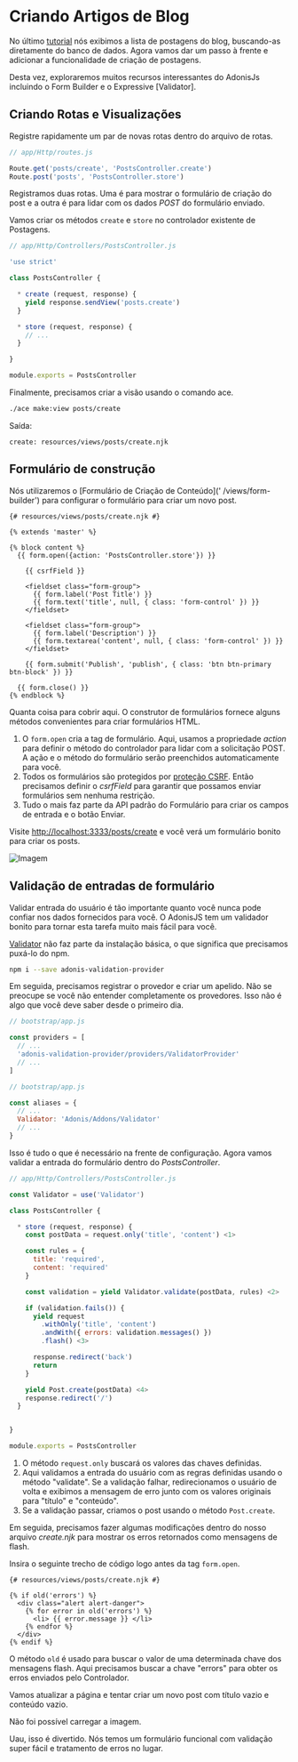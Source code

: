 # Criando Artigos de Blog

No último [tutorial](/tutorial/04-list-blog-posts) nós exibimos a lista de postagens do blog, buscando-as diretamente do banco de dados. Agora vamos dar um passo à frente e adicionar a funcionalidade de criação de postagens.

Desta vez, exploraremos muitos recursos interessantes do AdonisJs incluindo o Form Builder e o Expressive [Validator].

## Criando Rotas e Visualizações
Registre rapidamente um par de novas rotas dentro do arquivo de rotas.

```js
// app/Http/routes.js

Route.get('posts/create', 'PostsController.create')
Route.post('posts', 'PostsController.store')
```

Registramos duas rotas. Uma é para mostrar o formulário de criação do post e a outra é para lidar com os dados *POST* do formulário enviado.

Vamos criar os métodos `create` e `store` no controlador existente de Postagens.

```js
// app/Http/Controllers/PostsController.js

'use strict'

class PostsController {

  * create (request, response) {
    yield response.sendView('posts.create')
  }

  * store (request, response) {
    // ...
  }

}

module.exports = PostsController
```

Finalmente, precisamos criar a visão usando o comando ace.

```bash
./ace make:view posts/create
```

Saída:

```
create: resources/views/posts/create.njk
```

## Formulário de construção
Nós utilizaremos o [Formulário de Criação de Conteúdo](' /views/form-builder') para configurar o formulário para criar um novo post.


```twig
{# resources/views/posts/create.njk #}

{% extends 'master' %}

{% block content %}
  {{ form.open({action: 'PostsController.store'}) }}

    {{ csrfField }}

    <fieldset class="form-group">
      {{ form.label('Post Title') }}
      {{ form.text('title', null, { class: 'form-control' }) }}
    </fieldset>

    <fieldset class="form-group">
      {{ form.label('Description') }}
      {{ form.textarea('content', null, { class: 'form-control' }) }}
    </fieldset>

    {{ form.submit('Publish', 'publish', { class: 'btn btn-primary btn-block' }) }}

  {{ form.close() }}
{% endblock %}
```

Quanta coisa para cobrir aqui. O construtor de formulários fornece alguns métodos convenientes para criar formulários HTML.

1. O `form.open` cria a tag de formulário. Aqui, usamos a propriedade *action* para definir o método do controlador para lidar com a solicitação POST. A ação e o método do formulário serão preenchidos automaticamente para você.
2. Todos os formulários são protegidos por [proteção CSRF](/segurança/proteção-csrf). Então precisamos definir o *csrfField* para garantir que possamos enviar formulários sem nenhuma restrição.
3. Tudo o mais faz parte da API padrão do Formulário para criar os campos de entrada e o botão Enviar.

Visite [http://localhost:3333/posts/create](http://localhost:3333/posts/create) e você verá um formulário bonito para criar os posts.

![Imagem](/assets/create-posts_xgghpo.png)

## Validação de entradas de formulário
Validar entrada do usuário é tão importante quanto você nunca pode confiar nos dados fornecidos para você. O AdonisJS tem um validador bonito para tornar esta tarefa muito mais fácil para você.

[Validator](/common-web-tools/validator) não faz parte da instalação básica, o que significa que precisamos puxá-lo do npm.

```bash
npm i --save adonis-validation-provider
```

Em seguida, precisamos registrar o provedor e criar um apelido. Não se preocupe se você não entender completamente os provedores. Isso não é algo que você deve saber desde o primeiro dia.

```js
// bootstrap/app.js

const providers = [
  // ...
  'adonis-validation-provider/providers/ValidatorProvider'
  // ...
]
```

```js
// bootstrap/app.js

const aliases = {
  // ...
  Validator: 'Adonis/Addons/Validator'
  // ...
}
```

Isso é tudo o que é necessário na frente de configuração. Agora vamos validar a entrada do formulário dentro do *PostsController*.

```js
// app/Http/Controllers/PostsController.js

const Validator = use('Validator')

class PostsController {

  * store (request, response) {
    const postData = request.only('title', 'content') <1>

    const rules = {
      title: 'required',
      content: 'required'
    }

    const validation = yield Validator.validate(postData, rules) <2>

    if (validation.fails()) {
      yield request
        .withOnly('title', 'content')
        .andWith({ errors: validation.messages() })
        .flash() <3>

      response.redirect('back')
      return
    }

    yield Post.create(postData) <4>
    response.redirect('/')
  }


}

module.exports = PostsController
```

1. O método `request.only` buscará os valores das chaves definidas.
2. Aqui validamos a entrada do usuário com as regras definidas usando o método "validate".
Se a validação falhar, redirecionamos o usuário de volta e exibimos a mensagem de erro junto com os valores originais para "título" e "conteúdo".
4. Se a validação passar, criamos o post usando o método `Post.create`.

Em seguida, precisamos fazer algumas modificações dentro do nosso arquivo *create.njk* para mostrar os erros retornados como mensagens de flash.


Insira o seguinte trecho de código logo antes da tag `form.open`.

```twig
{# resources/views/posts/create.njk #}

{% if old('errors') %}
  <div class="alert alert-danger">
    {% for error in old('errors') %}
      <li> {{ error.message }} </li>
    {% endfor %}
  </div>
{% endif %}
```

O método `old` é usado para buscar o valor de uma determinada chave dos mensagens flash. Aqui precisamos buscar a chave "errors" para obter os erros enviados pelo Controlador.

Vamos atualizar a página e tentar criar um novo post com título vazio e conteúdo vazio.

Não foi possível carregar a imagem.

Uau, isso é divertido. Nós temos um formulário funcional com validação super fácil e tratamento de erros no lugar.
